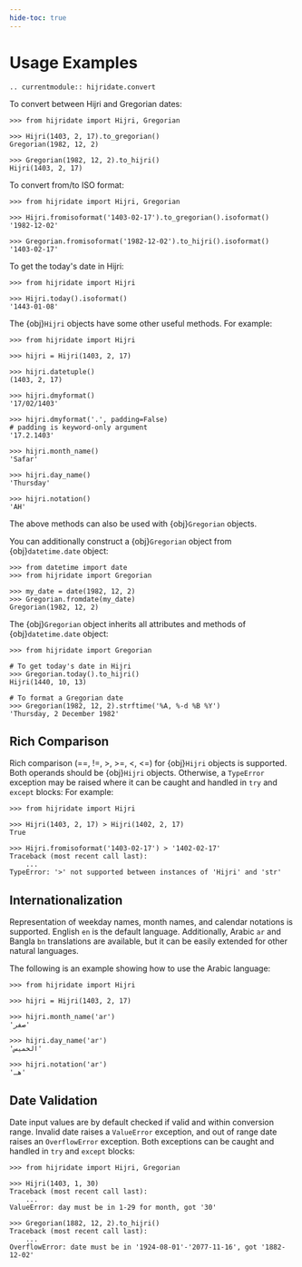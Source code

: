 ```yaml
---
hide-toc: true
---
```


# Usage Examples

```{eval-rst}
.. currentmodule:: hijridate.convert
```

To convert between Hijri and Gregorian dates:

```pycon
>>> from hijridate import Hijri, Gregorian

>>> Hijri(1403, 2, 17).to_gregorian()
Gregorian(1982, 12, 2)

>>> Gregorian(1982, 12, 2).to_hijri()
Hijri(1403, 2, 17)
```

To convert from/to ISO format:

```pycon
>>> from hijridate import Hijri, Gregorian

>>> Hijri.fromisoformat('1403-02-17').to_gregorian().isoformat()
'1982-12-02'

>>> Gregorian.fromisoformat('1982-12-02').to_hijri().isoformat()
'1403-02-17'
```

To get the today's date in Hijri:

```pycon
>>> from hijridate import Hijri

>>> Hijri.today().isoformat()
'1443-01-08'
```

The {obj}`Hijri` objects have some other useful methods. For example:

```pycon
>>> from hijridate import Hijri

>>> hijri = Hijri(1403, 2, 17)

>>> hijri.datetuple()
(1403, 2, 17)

>>> hijri.dmyformat()
'17/02/1403'

>>> hijri.dmyformat('.', padding=False)
# padding is keyword-only argument
'17.2.1403'

>>> hijri.month_name()
'Safar'

>>> hijri.day_name()
'Thursday'

>>> hijri.notation()
'AH'
```

The above methods can also be used with {obj}`Gregorian` objects.

You can additionally construct a {obj}`Gregorian` object from {obj}`datetime.date` object:

```pycon
>>> from datetime import date
>>> from hijridate import Gregorian

>>> my_date = date(1982, 12, 2)
>>> Gregorian.fromdate(my_date)
Gregorian(1982, 12, 2)
```

The {obj}`Gregorian` object inherits all attributes and methods of {obj}`datetime.date` object:

```pycon
>>> from hijridate import Gregorian

# To get today's date in Hijri
>>> Gregorian.today().to_hijri()
Hijri(1440, 10, 13)

# To format a Gregorian date
>>> Gregorian(1982, 12, 2).strftime('%A, %-d %B %Y')
'Thursday, 2 December 1982'
```

## Rich Comparison

Rich comparison (==, !=, >, >=, <, <=) for {obj}`Hijri` objects is supported. Both operands should be {obj}`Hijri` objects. Otherwise, a `TypeError` exception may be raised where it can be caught and handled in `try` and `except` blocks: For example:

```pycon
>>> from hijridate import Hijri

>>> Hijri(1403, 2, 17) > Hijri(1402, 2, 17)
True

>>> Hijri.fromisoformat('1403-02-17') > '1402-02-17'
Traceback (most recent call last):
    ...
TypeError: '>' not supported between instances of 'Hijri' and 'str'
```

## Internationalization

Representation of weekday names, month names, and calendar notations is supported. English `en` is the default language. Additionally, Arabic `ar` and Bangla `bn` translations are available, but it can be easily extended for other natural languages.

The following is an example showing how to use the Arabic language:

```pycon
>>> from hijridate import Hijri

>>> hijri = Hijri(1403, 2, 17)

>>> hijri.month_name('ar')
'صفر'

>>> hijri.day_name('ar')
'الخميس'

>>> hijri.notation('ar')
'هـ'
```

## Date Validation

Date input values are by default checked if valid and within conversion range. Invalid date raises a `ValueError` exception, and out of range date raises an `OverflowError` exception. Both exceptions can be caught and handled in `try` and `except` blocks:

```pycon
>>> from hijridate import Hijri, Gregorian

>>> Hijri(1403, 1, 30)
Traceback (most recent call last):
    ...
ValueError: day must be in 1-29 for month, got '30'

>>> Gregorian(1882, 12, 2).to_hijri()
Traceback (most recent call last):
    ...
OverflowError: date must be in '1924-08-01'-'2077-11-16', got '1882-12-02'
```
